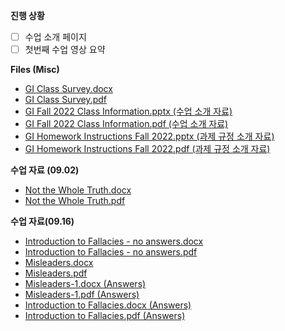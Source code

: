 **진행 상황**

- [ ] 수업 소개 페이지
- [ ] 첫번째 수업 영상 요약

**Files (Misc)**

- <a href="dsu/2022-02/Global Issues/files/GI Class Survey.docx" title="수업 첫날에 진행한 설문 결과" download>GI Class Survey.docx</a>
- <a href="dsu/2022-02/Global Issues/files/GI Class Survey.pdf" title="수업 첫날에 진행한 설문 결과" target="_blank">GI Class Survey.pdf</a>
- <a href="dsu/2022-02/Global Issues/files/GI Fall 2022 Class Information.pptx" title="Global Issues 수업 소개 자료" download>GI Fall 2022 Class Information.pptx (수업 소개 자료)</a>
- <a href="dsu/2022-02/Global Issues/files/GI Fall 2022 Class Information.pdf" title="Global Issues 수업 소개 자료" target="_blank">GI Fall 2022 Class Information.pdf (수업 소개 자료)</a>
- <a href="dsu/2022-02/Global Issues/files/GI Homework Instructions Fall 2022.pptx" title="Global Issues 과제 규칙 안내서" download>GI Homework Instructions Fall 2022.pptx (과제 규정 소개 자료)</a>
- <a href="dsu/2022-02/Global Issues/files/GI Homework Instructions Fall 2022.pdf" title="Global Issues 과제 규칙 안내서" target="_blank">GI Homework Instructions Fall 2022.pdf (과제 규정 소개 자료)</a>

**수업 자료 (09.02)**

- <a href="dsu/2022-02/Global Issues/files/Not the Whole Truth.docx" title="Activity for Sept. 2nd (9월 2일 수업 활동 자료)" download>Not the Whole Truth.docx</a>
- <a href="dsu/2022-02/Global Issues/files/Not the Whole Truth.pdf" title="Activity for Sept. 2nd (9월 2일 수업 활동 자료)" target="_blank">Not the Whole Truth.pdf</a>

**수업 자료(09.16)**

- <a href="dsu/2022-02/Global Issues/files/Introduction to Fallacies - no answers.docx" title="Activities for Sept. 16th (9월 16일 수업 활동 자료)" download>Introduction to Fallacies - no answers.docx</a>
- <a href="dsu/2022-02/Global Issues/files/Introduction to Fallacies - no answers.pdf" title="Activities for Sept. 16th (9월 16일 수업 활동 자료)" download>Introduction to Fallacies - no answers.pdf</a>
- <a href="dsu/2022-02/Global Issues/files/Misleaders.docx" title="Activities for Sept. 16th (9월 16일 수업 활동 자료)" target="_blank">Misleaders.docx</a>
- <a href="dsu/2022-02/Global Issues/files/Misleaders.pdf" title="Activities for Sept. 16th (9월 16일 수업 활동 자료)" target="_blank">Misleaders.pdf</a>
- <a href="dsu/2022-02/Global Issues/files/Misleaders-1.docx" title="Answers to “Misleaders”" download>Misleaders-1.docx (Answers)</a>
- <a href="dsu/2022-02/Global Issues/files/Misleaders-1.pdf" title="Answers to “Misleaders”" target="_blank">Misleaders-1.pdf (Answers)</a>
- <a href="dsu/2022-02/Global Issues/files/Introduction to Fallacies.docx" title="Answers to “Introduction to Fallacies”" download>Introduction to Fallacies.docx (Answers)</a>
- <a href="dsu/2022-02/Global Issues/files/Introduction to Fallacies.pdf" title="Answers to “Introduction to Fallacies”">Introduction to Fallacies.pdf (Answers)</a>
